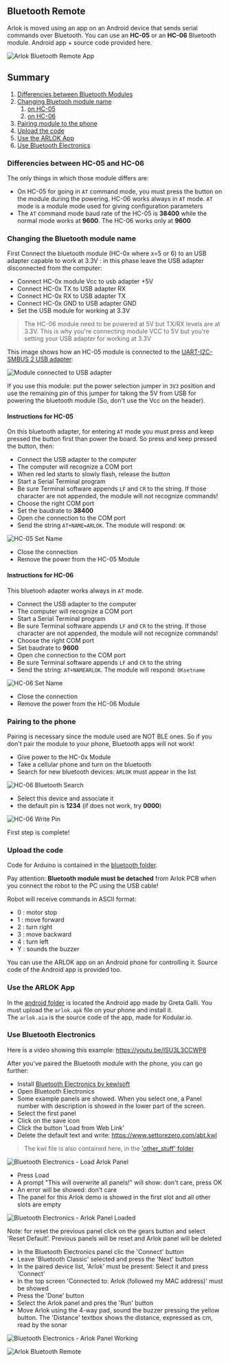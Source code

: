 ## Bluetooth Remote

Arlok is moved using an app on an Android device that sends serial commands over Bluetooth. You can use an **HC-05** or an **HC-06** Bluetooth module. Android app + source code provided here.

![Arlok Bluetooth Remote App](../../media/bt/arlok_bluetooth_app.jpg)

## Summary

1) [Differencies between Bluetooth Modules](#hc05vs06)
2) [Changing Bluetooh module name](#changename)
   1) [on HC-05](#hc05name)
   2) [on HC-06](#hc06name)
3) [Pairing module to the phone](#pair)
4) [Upload the code](#code)
5) [Use the ARLOK App](#app)
6) [Use Bluetooth Electronics](#kwl)

### <a name="hc05vs06"></a> Differencies between HC-05 and HC-06 

The only things in which those module differs are:
- On HC-05 for going in `AT` command mode, you must press the button on the module during the powering. HC-06 works always in `AT` mode. `AT` mode is a module mode used for giving configuration parameters
- The `AT` command mode baud rate of the HC-05 is **38400** while the normal mode works at **9600**. The HC-06 works only at **9600**


### <a name="changename"></a> Changing the Bluetooth module name

First Connect the bluetooth module (HC-0x where x=5 or 6) to an USB adapter capable to work at 3.3V : in this phase leave the USB adapter disconnected from the computer:  

- Connect HC-0x module Vcc to usb adapter +5V
- Connect HC-0x TX to USB adapter RX
- Connect HC-0x RX to USB adapter TX
- Connect HC-0x GND to USB adapter GND
- Set the USB module for working at 3.3V

> The HC-06 module need to be powered at 5V but TX/RX levels are at 3.3V. This is why you're connecting module VCC to 5V but you're setting your USB adapter for working at 3.3V

This image shows how an HC-05 module is connected to the [UART-I2C-SMBUS 2 USB adapter](https://www.settorezero.com/wordpress/bridge-da-uart-e-i2c-ad-usb/): 

![Module connected to USB adapter](../../media/bt/hc_to_usb.jpg)

If you use this module: put the power selection jumper in `3V3` position and use the remaining pin of this jumper for taking the 5V from USB for powering the bluetooth module (So, don't use the Vcc on the header).

#### <a name="#hc05name"></a> Instructions for HC-05

On this bluetooth adapter, for entering `AT` mode you must press and keep pressed the button first than power the board. So press and keep pressed the button, then:  

- Connect the USB adapter to the computer
- The computer will recognize a COM port
- When red led starts to slowly flash, release the button
- Start a Serial Terminal program
- Be sure Terminal software appends `LF` and `CR` to the string. If those character are not appended, the module will not recognize commands!
- Choose the right COM port
- Set the baudrate to **38400**
- Open che connection to the COM port
- Send the string `AT+NAME=ARLOK`. The module will respond: `OK`

![HC-05 Set Name](../../media/bt/hc05_setname.png)

- Close the connection
- Remove the power from the HC-05 Module

#### <a name="#hc06name"></a> Instructions for HC-06

This bluetooh adapter works always in `AT` mode.

- Connect the USB adapter to the computer
- The computer will recognize a COM port
- Start a Serial Terminal program
- Be sure Terminal software appends `LF` and `CR` to the string. If those character are not appended, the module will not recognize commands!
- Choose the right COM port
- Set baudrate to **9600**
- Open che connection to the COM port
- Be sure Terminal software appends `LF` and `CR` to the string
- Send the string: `AT+NAMEARLOK`. The module will respond: `OKsetname`

![HC-06 Set Name](../../media/bt/hc06_setname.png)

- Close the connection
- Remove the power from the HC-06 Module

### <a name="pair"></a> Pairing to the phone

Pairing is necessary since the module used are NOT BLE ones. So if you don't pair the module to your phone, Bluetooth apps will not work!

- Give power to the HC-0x Module
- Take a cellular phone and turn on the bluetooth
- Search for new bluetooth devices: `ARLOK` must appear in the list

![HC-06 Bluetooth Search](../../media/bt/hc06_bt_search.jpg)

- Select this device and associate it
- the default pin is **1234** (if does not work, try **0000**)

![HC-06 Write Pin](../../media/bt/hc06_bt_pin.jpg)

First step is complete!

### <a name="code"></a> Upload the code

Code for Arduino is contained in the [bluetooth folder](./bluetooth).  

Pay attention: **Bluetooth module must be detached** from Arlok PCB when you connect the robot to the PC using the USB cable!  

Robot will receive commands in ASCII format:  

- 0 : motor stop
- 1 : move forward
- 2 : turn right
- 3 : move backward
- 4 : turn left
- Y : sounds the buzzer

You can use the ARLOK app on an Android phone for controlling it. Source code of the Android app is provided too.

### <a name="app"></a> Use the ARLOK App

In the [android folder](./android) is located the Android app made by Greta Galli. You must upload the `arlok.apk` file on your phone and install it.  
The `arlok.aia` is the source code of the app, made for Kodular.io.

### <a name="kwl"></a> Use Bluetooth Electronics

Here is a video showing this example: https://youtu.be/ISU3L3CCWP8

After you've paired the Bluetooth module with the phone, you can go further:  

- Install [Bluetooth Electronics by kewlsoft](https://play.google.com/store/apps/details?id=com.keuwl.arduinobluetooth)
- Open Bluetooth Electronics
- Some example panels are showed. When you select one, a Panel number with description is showed in the lower part of the screen.
- Select the first panel 
- Click on the save icon
- Click the button 'Load from Web Link'
- Delete the default text and write: https://www.settorezero.com/abt.kwl

> The kwl file is also contained here, in the ['other_stuff' folder](./other_stuff/)

![Bluetooth Electronics - Load Arlok Panel](../../media/bt/kewlsoft_01.png)

- Press Load
- A prompt "This will overwrite all panels!" will show: don't care, press OK
- An error will be showed: don't care
- The panel for this Arlok demo is showed in the first slot and all other slots are empty

![Bluetooth Electronics - Arlok Panel Loaded](../../media/bt/kewlsoft_03.png)

Note: for reset the previous panel click on the gears button and select 'Reset Default'. Previous panels will be reset and Arlok panel will be deleted

- In the Bluetooth Electronics panel clic the 'Connect' button
- Leave 'Bluetooth Classic' selected and press the 'Next' button
- In the paired device list, 'Arlok' must be present: Select it and press 'Connect'
- In the top screen 'Connected to: Arlok (followed my MAC address)' must be showed
- Press the 'Done' button
- Select the Arlok panel and pres the 'Run' button
- Move Arlok using the 4-way pad, sound the buzzer pressing the yellow button. The 'Distance' textbox shows the distance, expressed as cm, read by the sonar

![Bluetooth Electronics - Arlok Panel Working](../../media/bt/kewlsoft_02.png)

![Arlok Bluetooth Remote](../../media/bt/arlok_bluetooth_remote.jpg)
